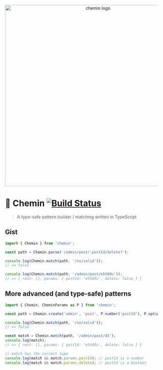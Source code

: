 <p align="center">
  <img src="https://github.com/etienne-dldc/chemin/blob/master/design/logo.png" width="597" alt="chemin logo">
</p>

# 🥾 Chemin [![Build Status](https://travis-ci.org/etienne-dldc/chemin.svg?branch=master)](https://travis-ci.org/etienne-dldc/chemin)

> A type-safe pattern builder / matching written in TypeScript

## Gist

```js
import { Chemin } from 'chemin';

const path = Chemin.parse('/admin/post/:postId/delete?');

console.log(Chemin.match(path, '/no/valid'));
// => false

console.log(Chemin.match(path, '/admin/post/e5t89u'));
// => { rest: [], params: { postId: 'e5t89u', delete: false } }
```

## More advanced (and type-safe) patterns

```ts
import { Chemin, CheminParams as P } from 'chemin';

const path = Chemin.create('admin', 'post', P.number('postId'), P.optionalConst('delete'));

console.log(Chemin.match(path, '/no/valid'));
// => false

const match = Chemin.match(path, '/admin/post/45');
console.log(match);
// => { rest: [], params: { postId: 'e5t89u', delete: false } }

// match has the correct type
console.log(match && match.params.postId); // postId is a number
console.log(match && match.params.delete); // postId is a boolean
```
